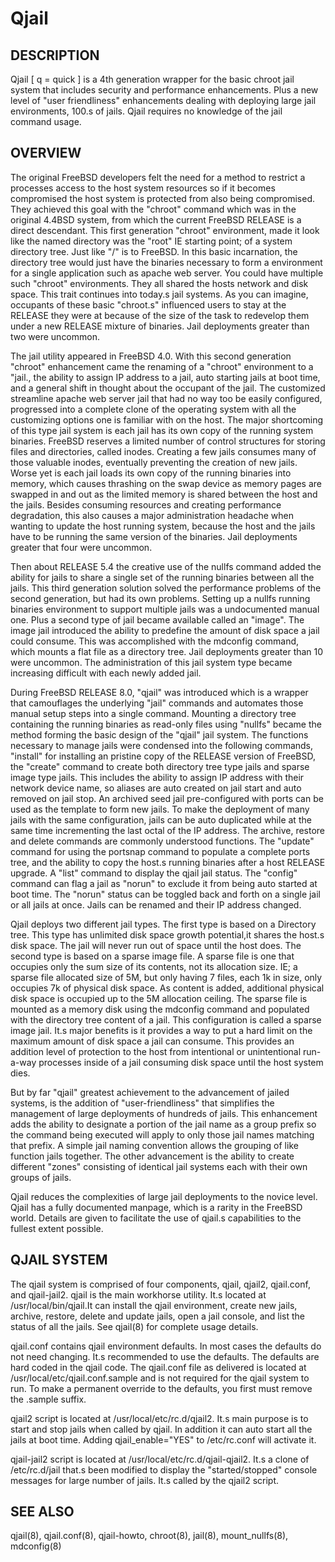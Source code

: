 Qjail
==============

## DESCRIPTION
Qjail [ q = quick ] is a 4th generation wrapper for the basic chroot jail system that includes security and performance enhancements. Plus a new level of "user friendliness" enhancements dealing with deploying large jail environments, 100.s of jails. Qjail requires no knowledge of the jail command usage.

## OVERVIEW
The original FreeBSD developers felt the need for a method to restrict a processes access to the host system resources so if it becomes compromised the host system is protected from also being compromised. They achieved this goal with the "chroot" command which was in the original 4.4BSD system, from which the current FreeBSD RELEASE is a direct descendant. This first generation "chroot" environment, made it look like the named directory was the "root" IE starting point; of a system directory tree. Just like "/" is to FreeBSD. In this basic incarnation, the directory tree would just have the binaries necessary to form a environment for a single application such as apache web server. You could have multiple such "chroot" environments. They all shared the hosts network and disk space. This trait continues into today.s jail systems. As you can imagine, occupants of these basic "chroot.s" influenced users to stay at the RELEASE they were at because of the size of the task to redevelop them under a new RELEASE mixture of binaries. Jail deployments greater than two were uncommon.

The jail utility appeared in FreeBSD 4.0. With this second generation "chroot" enhancement came the renaming of a "chroot" environment to a "jail., the ability to assign IP address to a jail, auto starting jails at boot time, and a general shift in thought about the occupant of the jail. The customized streamline apache web server jail that had no way too be easily configured, progressed into a complete clone of the operating system with all the customizing options one is familiar with on the host. The major shortcoming of this type jail system is each jail has its own copy of the running system binaries. FreeBSD reserves a limited number of control structures for storing files and directories, called inodes. Creating a few jails consumes many of those valuable inodes, eventually preventing the creation of new jails. Worse yet is each jail loads its own copy of the running binaries into memory, which causes thrashing on the swap device as memory pages are swapped in and out as the limited memory is shared between the host and the jails. Besides consuming resources and creating performance degradation, this also causes a major administration headache when wanting to update the host running system, because the host and the jails have to be running the same version of the binaries. Jail deployments greater that four were uncommon.

Then about RELEASE 5.4 the creative use of the nullfs command added the ability for jails to share a single set of the running binaries between all the jails. This third generation solution solved the performance problems of the second generation, but had its own problems. Setting up a nullfs running binaries environment to support multiple jails was a undocumented manual one. Plus a second type of jail became available called an "image". The image jail introduced the ability to predefine the amount of disk space a jail could consume. This was accomplished with the mdconfig command, which mounts a flat file as a directory tree. Jail deployments greater than 10 were uncommon. The administration of this jail system type became increasing difficult with each newly added jail.

During FreeBSD RELEASE 8.0, "qjail" was introduced which is a wrapper that camouflages the underlying "jail" commands and automates those manual setup steps into a single command. Mounting a directory tree containing the running binaries as read-only files using "nullfs" became the method forming the basic design of the "qjail" jail system. The functions necessary to manage jails were condensed into the following commands, "install" for installing an pristine copy of the RELEASE version of FreeBSD, the "create" command to create both directory tree type jails and sparse image type jails. This includes the ability to assign IP address with their network device name, so aliases are auto created on jail start and auto removed on jail stop. An archived seed jail pre-configured with ports can be used as the template to form new jails. To make the deployment of many jails with the same configuration, jails can be auto duplicated while at the same time incrementing the last octal of the IP address. The archive, restore and delete commands are commonly understood functions. The "update" command for using the portsnap command to populate a complete ports tree, and the ability to copy the host.s running binaries after a host RELEASE upgrade. A "list" command to display the qjail jail status. The "config" command can flag a jail as "norun" to exclude it from being auto started at boot time. The "norun" status can be toggled back and forth on a single jail or all jails at once. Jails can be renamed and their IP address changed.

Qjail deploys two different jail types. The first type is based on a Directory tree. This type has unlimited disk space growth potential,it shares the host.s disk space. The jail will never run out of space until the host does. The second type is based on a sparse image file. A sparse file is one that occupies only the sum size of its contents, not its allocation size. IE; a sparse file allocated size of 5M, but only having 7 files, each 1k in size, only occupies 7k of physical disk space. As content is added, additional physical disk space is occupied up to the 5M allocation ceiling. The sparse file is mounted as a memory disk using the mdconfig command and populated with the directory tree content of a jail. This configuration is called a sparse image jail. It.s major benefits is it provides a way to put a hard limit on the maximum amount of disk space a jail can consume. This provides an addition level of protection to the host from intentional or unintentional run-a-way processes inside of a jail consuming disk space until the host system dies.

But by far "qjail" greatest achievement to the advancement of jailed systems, is the addition of "user-friendliness" that simplifies the management of large deployments of hundreds of jails. This enhancement adds the ability to designate a portion of the jail name as a group prefix so the command being executed will apply to only those jail names matching that prefix. A simple jail naming convention allows the grouping of like function jails together. The other advancement is the ability to create different "zones" consisting of identical jail systems each with their own groups of jails.

Qjail reduces the complexities of large jail deployments to the novice level. Qjail has a fully documented manpage, which is a rarity in the FreeBSD world. Details are given to facilitate the use of qjail.s capabilities to the fullest extent possible.

## QJAIL SYSTEM
The qjail system is comprised of four components, qjail, qjail2, qjail.conf, and qjail-jail2.
qjail is the main workhorse utility. It.s located at /usr/local/bin/qjail.It can install the qjail environment, create new jails, archive, restore, delete and update jails, open a jail console, and list the status of all the jails. See qjail(8) for complete usage details.

qjail.conf contains qjail environment defaults. In most cases the defaults do not need changing. It.s recommended to use the defaults. The defaults are hard coded in the qjail code. The qjail.conf file as delivered is located at /usr/local/etc/qjail.conf.sample and is not required for the qjail system to run. To make a permanent override to the defaults, you first must remove the .sample suffix.

qjail2 script is located at /usr/local/etc/rc.d/qjail2. It.s main purpose is to start and stop jails when called by qjail. In addition it can auto start all the jails at boot time. Adding qjail_enable="YES" to /etc/rc.conf will activate it.

qjail-jail2 script is located at /usr/local/etc/rc.d/qjail-qjail2. It.s a clone of /etc/rc.d/jail that.s been modified to display the "started/stopped" console messages for large number of jails. It.s called by the qjail2 script.

## SEE ALSO
qjail(8), qjail.conf(8), qjail-howto, chroot(8), jail(8), 
mount_nullfs(8), mdconfig(8)
